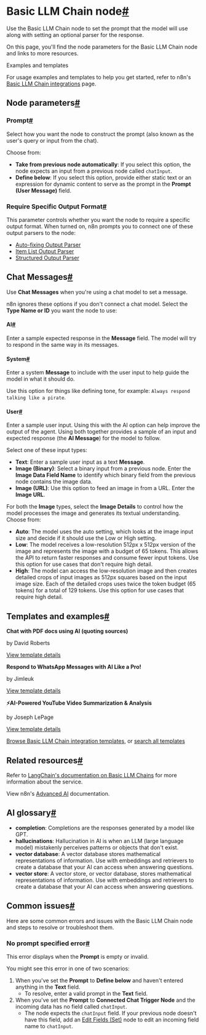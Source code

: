 [](https://github.com/n8n-io/n8n-docs/edit/main/docs/integrations/builtin/cluster-nodes/root-nodes/n8n-nodes-langchain.chainllm.md "Edit this page")

# Basic LLM Chain node[#](#basic-llm-chain-node "Permanent link")

Use the Basic LLM Chain node to set the prompt that the model will use along with setting an optional parser for the response.

On this page, you'll find the node parameters for the Basic LLM Chain node and links to more resources.

Examples and templates

For usage examples and templates to help you get started, refer to n8n's [Basic LLM Chain integrations](https://n8n.io/integrations/basic-llm-chain/) page.

## Node parameters[#](#node-parameters "Permanent link")

### Prompt[#](#prompt "Permanent link")

Select how you want the node to construct the prompt (also known as the user's query or input from the chat).

Choose from:

*   **Take from previous node automatically**: If you select this option, the node expects an input from a previous node called `chatInput`.
*   **Define below**: If you select this option, provide either static text or an expression for dynamic content to serve as the prompt in the **Prompt (User Message)** field.

### Require Specific Output Format[#](#require-specific-output-format "Permanent link")

This parameter controls whether you want the node to require a specific output format. When turned on, n8n prompts you to connect one of these output parsers to the node:

*   [Auto-fixing Output Parser](../../sub-nodes/n8n-nodes-langchain.outputparserautofixing/)
*   [Item List Output Parser](../../sub-nodes/n8n-nodes-langchain.outputparseritemlist/)
*   [Structured Output Parser](../../sub-nodes/n8n-nodes-langchain.outputparserstructured/)

## Chat Messages[#](#chat-messages "Permanent link")

Use **Chat Messages** when you're using a chat model to set a message.

n8n ignores these options if you don't connect a chat model. Select the **Type Name or ID** you want the node to use:

#### AI[#](#ai "Permanent link")

Enter a sample expected response in the **Message** field. The model will try to respond in the same way in its messages.

#### System[#](#system "Permanent link")

Enter a system **Message** to include with the user input to help guide the model in what it should do.

Use this option for things like defining tone, for example: `Always respond talking like a pirate`.

#### User[#](#user "Permanent link")

Enter a sample user input. Using this with the AI option can help improve the output of the agent. Using both together provides a sample of an input and expected response (the **AI Message**) for the model to follow.

Select one of these input types:

*   **Text**: Enter a sample user input as a text **Message**.
*   **Image (Binary)**: Select a binary input from a previous node. Enter the **Image Data Field Name** to identify which binary field from the previous node contains the image data.
*   **Image (URL)**: Use this option to feed an image in from a URL. Enter the **Image URL**.

For both the **Image** types, select the **Image Details** to control how the model processes the image and generates its textual understanding. Choose from:

*   **Auto**: The model uses the auto setting, which looks at the image input size and decide if it should use the Low or High setting.
*   **Low**: The model receives a low-resolution 512px x 512px version of the image and represents the image with a budget of 65 tokens. This allows the API to return faster responses and consume fewer input tokens. Use this option for use cases that don't require high detail.
*   **High**: The model can access the low-resolution image and then creates detailed crops of input images as 512px squares based on the input image size. Each of the detailed crops uses twice the token budget (65 tokens) for a total of 129 tokens. Use this option for use cases that require high detail.

## Templates and examples[#](#templates-and-examples "Permanent link")

**Chat with PDF docs using AI (quoting sources)**

by David Roberts

[View template details](https://n8n.io/workflows/2165-chat-with-pdf-docs-using-ai-quoting-sources/)

**Respond to WhatsApp Messages with AI Like a Pro!**

by Jimleuk

[View template details](https://n8n.io/workflows/2466-respond-to-whatsapp-messages-with-ai-like-a-pro/)

**⚡AI-Powered YouTube Video Summarization & Analysis**

by Joseph LePage

[View template details](https://n8n.io/workflows/2679-ai-powered-youtube-video-summarization-and-analysis/)

[Browse Basic LLM Chain integration templates](https://n8n.io/integrations/basic-llm-chain/), or [search all templates](https://n8n.io/workflows/)

## Related resources[#](#related-resources "Permanent link")

Refer to [LangChain's documentation on Basic LLM Chains](https://js.langchain.com/docs/tutorials/llm_chain/) for more information about the service.

View n8n's [Advanced AI](../../../../../advanced-ai/) documentation.

## AI glossary[#](#ai-glossary "Permanent link")

*   **completion**: Completions are the responses generated by a model like GPT.
*   **hallucinations**: Hallucination in AI is when an LLM (large language model) mistakenly perceives patterns or objects that don't exist.
*   **vector database**: A vector database stores mathematical representations of information. Use with embeddings and retrievers to create a database that your AI can access when answering questions.
*   **vector store**: A vector store, or vector database, stores mathematical representations of information. Use with embeddings and retrievers to create a database that your AI can access when answering questions.

## Common issues[#](#common-issues "Permanent link")

Here are some common errors and issues with the Basic LLM Chain node and steps to resolve or troubleshoot them.

### No prompt specified error[#](#no-prompt-specified-error "Permanent link")

This error displays when the **Prompt** is empty or invalid.

You might see this error in one of two scenarios:

1.  When you've set the **Prompt** to **Define below** and haven't entered anything in the **Text** field.
    *   To resolve, enter a valid prompt in the **Text** field.
2.  When you've set the **Prompt** to **Connected Chat Trigger Node** and the incoming data has no field called `chatInput`.
    *   The node expects the `chatInput` field. If your previous node doesn't have this field, add an [Edit Fields (Set)](../../../core-nodes/n8n-nodes-base.set/) node to edit an incoming field name to `chatInput`.